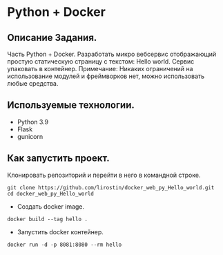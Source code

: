# Python + Docker
## Описание Задания.
Часть Python + Docker.
Разработать микро вебсервис отображающий простую статическую страницу с текстом: Hello world.
Сервис упаковать в контейнер.
Примечание: Никаких ограничений на использование модулей и фреймворков нет, можно использовать любые средства.

## Используемые технологии.
* Python 3.9
* Flask
* gunicorn

## Как запустить проект.
Клонировать репозиторий и перейти в него в командной строке.
```
git clone https://github.com/lirostin/docker_web_py_Hello_world.git
cd docker_web_py_Hello_world
```

* Создать docker image.
```
docker build --tag hello .
```

* Запустить docker контейнер.
```
docker run -d -p 8081:8080 --rm hello
```
